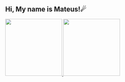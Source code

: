 ## Hi, My name is Mateus!☄

<div>
<a href="https://github.com/httpmat">
  <img height="180cm" src="https://github-readme-stats.vercel.app/api/pin/?username=httpmat&show_icons=true&theme=radical&include_all_commits=true&count_private=true"/>
  <img height="180cm" src="https://github-readme-stats.vercel.app/api/pin/?username=httpmat&layout=compact&langs_count=168theme=radical"/>
</div>
